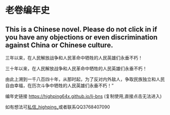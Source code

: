 # 老卷编年史

## This is a Chinese novel. Please do not click in if you have any objections or even discrimination against China or Chinese culture.

三年以来，在人民解放战争和人民革命中牺牲的人民英雄们永垂不朽！

三十年以来，在人民解放战争和人民革命中牺牲的人民英雄们永垂不朽！

由此上溯到一千八百四十年，从那时起，为了反对内外敌人，争取民族独立和人民自由幸福，在历次斗争中牺牲的人民英雄们永垂不朽！”


编年史链接 https://highping64x.github.io/lj-bns (复制使用,直接点击无法进入)


如有想法可[私信_highping_](https://space.bilibili.com/3461564780775686 "不是你瞅啥!")或者联系QQ3768407090
